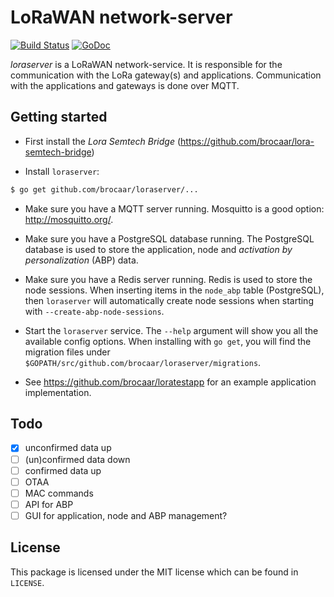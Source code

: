 # LoRaWAN network-server

[![Build Status](https://travis-ci.org/brocaar/loraserver.svg?branch=master)](https://travis-ci.org/brocaar/loraserver)
[![GoDoc](https://godoc.org/github.com/brocaar/loraserver?status.svg)](https://godoc.org/github.com/brocaar/loraserver)

*loraserver* is a LoRaWAN network-service. It is responsible for the
communication with the LoRa gateway(s) and applications. Communication
with the applications and gateways is done over MQTT.

## Getting started

* First install the *Lora Semtech Bridge* (https://github.com/brocaar/lora-semtech-bridge)

* Install ``loraserver``:

```bash
$ go get github.com/brocaar/loraserver/...
```

* Make sure you have a MQTT server running. Mosquitto is a good option: http://mosquitto.org/.

* Make sure you have a PostgreSQL database running. The PostgreSQL database is used to
  store the application, node and *activation by personalization* (ABP) data.

* Make sure you have a Redis server running. Redis is used to store the node sessions.
  When inserting items in the ``node_abp`` table (PostgreSQL), then ``loraserver`` will
  automatically create node sessions when starting with ``--create-abp-node-sessions``.

* Start the ``loraserver`` service. The ``--help`` argument will show you all the available
  config options. When installing with ``go get``, you will find the migration files under
  ``$GOPATH/src/github.com/brocaar/loraserver/migrations``.

* See https://github.com/brocaar/loratestapp for an example application implementation.

## Todo

- [x] unconfirmed data up
- [ ] (un)confirmed data down
- [ ] confirmed data up
- [ ] OTAA
- [ ] MAC commands
- [ ] API for ABP
- [ ] GUI for application, node and ABP management?

## License

This package is licensed under the MIT license which can be found in ``LICENSE``.
